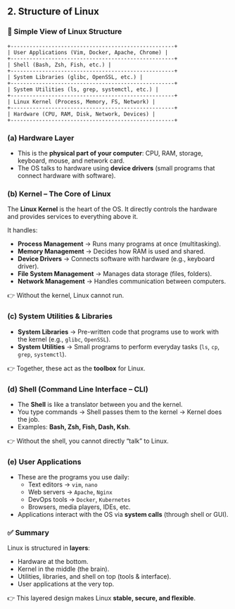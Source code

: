 
## 2. Structure of Linux  

### 🔹 Simple View of Linux Structure  

```plaintext
+----------------------------------------------------+
| User Applications (Vim, Docker, Apache, Chrome) |
+----------------------------------------------------+
| Shell (Bash, Zsh, Fish, etc.) |
+----------------------------------------------------+
| System Libraries (glibc, OpenSSL, etc.) |
+----------------------------------------------------+
| System Utilities (ls, grep, systemctl, etc.) |
+----------------------------------------------------+
| Linux Kernel (Process, Memory, FS, Network) |
+----------------------------------------------------+
| Hardware (CPU, RAM, Disk, Network, Devices) |
+----------------------------------------------------+
```


### (a) Hardware Layer  
- This is the **physical part of your computer**: CPU, RAM, storage, keyboard, mouse, and network card.  
- The OS talks to hardware using **device drivers** (small programs that connect hardware with software).  



### (b) Kernel – The Core of Linux  
The **Linux Kernel** is the heart of the OS. It directly controls the hardware and provides services to everything above it.  

It handles:  
- **Process Management** → Runs many programs at once (multitasking).  
- **Memory Management** → Decides how RAM is used and shared.  
- **Device Drivers** → Connects software with hardware (e.g., keyboard driver).  
- **File System Management** → Manages data storage (files, folders).  
- **Network Management** → Handles communication between computers.  

👉 Without the kernel, Linux cannot run.  



### (c) System Utilities & Libraries  
- **System Libraries** → Pre-written code that programs use to work with the kernel (e.g., `glibc`, `OpenSSL`).  
- **System Utilities** → Small programs to perform everyday tasks (`ls`, `cp`, `grep`, `systemctl`).  

👉 Together, these act as the **toolbox** for Linux.  



### (d) Shell (Command Line Interface – CLI)  
- The **Shell** is like a translator between you and the kernel.  
- You type commands → Shell passes them to the kernel → Kernel does the job.  
- Examples: **Bash, Zsh, Fish, Dash, Ksh**.  

👉 Without the shell, you cannot directly “talk” to Linux.  



### (e) User Applications  
- These are the programs you use daily:  
  - Text editors → `vim`, `nano`  
  - Web servers → `Apache`, `Nginx`  
  - DevOps tools → `Docker`, `Kubernetes`  
  - Browsers, media players, IDEs, etc.  
- Applications interact with the OS via **system calls** (through shell or GUI).  



### ✅ Summary  
Linux is structured in **layers**:  
- Hardware at the bottom.  
- Kernel in the middle (the brain).  
- Utilities, libraries, and shell on top (tools & interface).  
- User applications at the very top.  

👉 This layered design makes Linux **stable, secure, and flexible**.  
